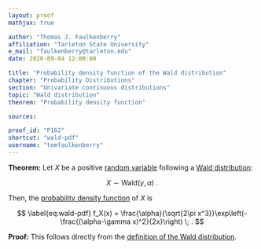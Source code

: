 ```yaml
---
layout: proof
mathjax: true

author: "Thomas J. Faulkenberry"
affiliation: "Tarleton State University"
e_mail: "faulkenberry@tarleton.edu"
date: 2020-09-04 12:00:00

title: "Probability density function of the Wald distribution"
chapter: "Probability Distributions"
section: "Univariate continuous distributions"
topic: "Wald distribution"
theorem: "Probability density function"

sources:

proof_id: "P162"
shortcut: "wald-pdf"
username: "tomfaulkenberry"
---
```



**Theorem:** Let $X$ be a positive [random variable](/D/rvar) following a [Wald distribution](/D/wald):

$$ \label{eq:wald}
X \sim \mathrm{Wald}(\gamma, \alpha) \; .
$$

Then, the [probability density function](/D/pdf) of $X$ is

$$ \label{eq:wald-pdf}
f_X(x) = \frac{\alpha}{\sqrt{2\pi x^3}}\exp\left(-\frac{(\alpha-\gamma x)^2}{2x}\right) \; .
$$


**Proof:** This follows directly from the [definition of the Wald distribution](/D/wald).